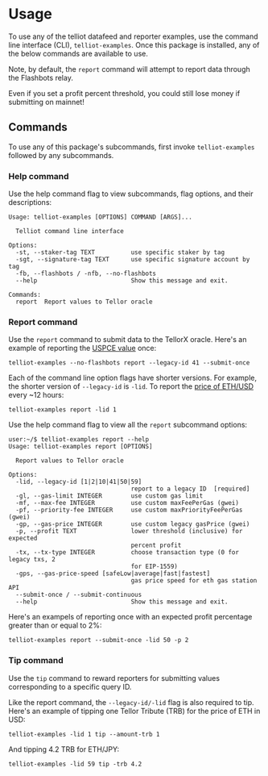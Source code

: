 # Usage

To use any of the telliot datafeed and reporter examples, use the command line interface (CLI), `telliot-examples`. Once this package is installed, any of the below commands are available to use.

Note, by default, the `report` command will attempt to report data through the Flashbots relay.

Even if you set a profit percent threshold, you could still lose money if submitting on mainnet!

## Commands

To use any of this package's subcommands, first invoke `telliot-examples` followed by any subcommands.

### Help command

Use the help command flag to view subcommands, flag options, and their descriptions:
```
Usage: telliot-examples [OPTIONS] COMMAND [ARGS]...

  Telliot command line interface

Options:
  -st, --staker-tag TEXT          use specific staker by tag
  -sgt, --signature-tag TEXT      use specific signature account by tag
  -fb, --flashbots / -nfb, --no-flashbots
  --help                          Show this message and exit.

Commands:
  report  Report values to Tellor oracle
```

### Report command

Use the `report` command to submit data to the TellorX oracle. Here's an example of reporting the [USPCE value](https://github.com/tellor-io/dataSpecs/blob/main/ids/LegacyRequest-41.md) once:
```
telliot-examples --no-flashbots report --legacy-id 41 --submit-once
```

Each of the command line option flags have shorter versions. For example, the shorter version of `--legacy-id` is `-lid`. To report the [price of ETH/USD](https://github.com/tellor-io/dataSpecs/blob/main/ids/LegacyRequest-01.md) every ~12 hours:
```
telliot-examples report -lid 1
```

Use the help command flag to view all the `report` subcommand options:
```
user:~/$ telliot-examples report --help
Usage: telliot-examples report [OPTIONS]

  Report values to Tellor oracle

Options:
  -lid, --legacy-id [1|2|10|41|50|59]
                                  report to a legacy ID  [required]
  -gl, --gas-limit INTEGER        use custom gas limit
  -mf, --max-fee INTEGER          use custom maxFeePerGas (gwei)
  -pf, --priority-fee INTEGER     use custom maxPriorityFeePerGas (gwei)
  -gp, --gas-price INTEGER        use custom legacy gasPrice (gwei)
  -p, --profit TEXT               lower threshold (inclusive) for expected
                                  percent profit
  -tx, --tx-type INTEGER          choose transaction type (0 for legacy txs, 2
                                  for EIP-1559)
  -gps, --gas-price-speed [safeLow|average|fast|fastest]
                                  gas price speed for eth gas station API
  --submit-once / --submit-continuous
  --help                          Show this message and exit.
```

Here's an exampels of reporting once with an expected profit percentage greater than or equal to 2%:
```
telliot-examples report --submit-once -lid 50 -p 2
```

### Tip command

Use the `tip` command to reward reporters for submitting values corresponding to a specific query ID.

Like the report command, the `--legacy-id/-lid` flag is also required to tip. Here's an example of tipping one Tellor Tribute (TRB) for the price of ETH in USD:
```
telliot-examples -lid 1 tip --amount-trb 1
```

And tipping 4.2 TRB for ETH/JPY:
```
telliot-examples -lid 59 tip -trb 4.2
```
